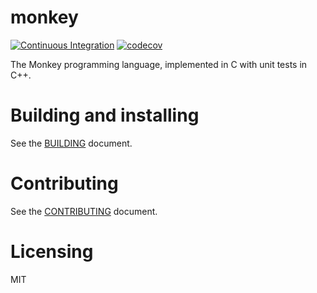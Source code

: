 # monkey

[![Continuous Integration](https://github.com/Phytolizer/monkey-cpp/actions/workflows/ci.yml/badge.svg)](https://github.com/Phytolizer/monkey-cpp/actions/workflows/ci.yml)
[![codecov](https://codecov.io/gh/Phytolizer/monkey-cpp/branch/master/graph/badge.svg?token=6Y38HZUR0Q)](https://codecov.io/gh/Phytolizer/monkey-cpp)

The Monkey programming language, implemented in C with unit tests in C++.

# Building and installing

See the [BUILDING](BUILDING.md) document.

# Contributing

See the [CONTRIBUTING](CONTRIBUTING.md) document.

# Licensing

MIT
